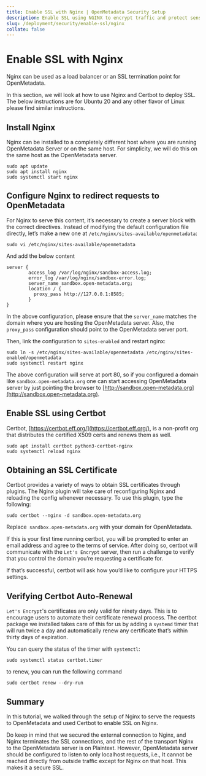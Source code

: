 ```yaml
---
title: Enable SSL with Nginx | OpenMetadata Security Setup
description: Enable SSL using NGINX to encrypt traffic and protect sensitive metadata exchanges across service endpoints and UI access.
slug: /deployment/security/enable-ssl/nginx
collate: false
---
```


# Enable SSL with Nginx

Nginx can be used as a load balancer or an SSL termination point for OpenMetadata.

In this section, we will look at how to use Nginx and Certbot to deploy SSL. The below instructions are for Ubuntu 20 
and any other flavor of Linux please find similar instructions.

## Install Nginx

Nginx can be installed to a completely different host where you are running OpenMetadata Server or on the same host. 
For simplicity, we will do this on the same host as the OpenMetadata server.

```commandline
sudo apt update
sudo apt install nginx
sudo systemctl start nginx
```

## Configure Nginx to redirect requests to OpenMetadata

For Nginx to serve this content, it’s necessary to create a server block with the correct directives. 
Instead of modifying the default configuration file directly, let’s make a new one at `/etc/nginx/sites-available/openmetadata`:

```commandline
sudo vi /etc/nginx/sites-available/openmetadata
```

And add the below content

```commandline
server {
        access_log /var/log/nginx/sandbox-access.log;
        error_log /var/log/nginx/sandbox-error.log;         
        server_name sandbox.open-metadata.org;
        location / {
          proxy_pass http://127.0.0.1:8585;
        }
}
```

In the above configuration, please ensure that the `server_name` matches the domain where you are hosting the OpenMetadata 
server. Also, the `proxy_pass` configuration should point to the OpenMetadata server port.

Then, link the configuration to `sites-enabled` and restart nginx:

```commandline
sudo ln -s /etc/nginx/sites-available/openmetadata /etc/nginx/sites-enabled/openmetadata
sudo systemctl restart nginx
```

The above configuration will serve at port 80, so if you configured a domain like `sandbox.open-metadata.org` one can 
start accessing OpenMetadata server by just pointing the browser to [http://sandbox.open-metadata.org](http://sandbox.open-metadata.org).

## Enable SSL using Certbot

Certbot, [https://certbot.eff.org/](https://certbot.eff.org/), is a non-profit org that distributes the certified X509 
certs and renews them as well.

```commandline
sudo apt install certbot python3-certbot-nginx
sudo systemctl reload nginx
```

## Obtaining an SSL Certificate

Certbot provides a variety of ways to obtain SSL certificates through plugins. The Nginx plugin will take care of
reconfiguring Nginx and reloading the config whenever necessary. To use this plugin, type the following:

```commandline
sudo certbot --nginx -d sandbox.open-metadata.org 
```

Replace` sandbox.open-metadata.org` with your domain for OpenMetadata. 

If this is your first time running certbot, you will be prompted to enter an email address and agree to the terms of 
service. After doing so, certbot will communicate with the `Let's Encrypt` server, then run a challenge to verify that
you control the domain you’re requesting a certificate for.

If that’s successful, certbot will ask how you’d like to configure your HTTPS settings.

## Verifying Certbot Auto-Renewal

`Let's Encrypt`'s certificates are only valid for ninety days. This is to encourage users to automate their certificate
renewal process. The certbot package we installed takes care of this for us by adding a `systemd` timer that will run 
twice a day and automatically renew any certificate that’s within thirty days of expiration.

You can query the status of the timer with `systemctl`:
```commandline
sudo systemctl status certbot.timer
```

to renew, you can run the following command

```commandline
sudo certbot renew --dry-run
```

## Summary

In this tutorial, we walked through the setup of Nginx to serve the requests to OpenMetadata and used Certbot to enable
SSL on Nginx. 

Do keep in mind that we secured the external connection to Nginx, and Nginx terminates the SSL connections, 
and the rest of the transport Nginx to the OpenMetadata server is on Plaintext. However, OpenMetadata server should be 
configured to listen to only localhost requests, i.e., It cannot be reached directly from outside traffic except for 
Nginx on that host. This makes it a secure SSL.
